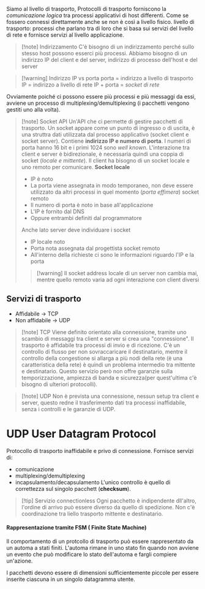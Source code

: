 Siamo al livello di trasporto, 
Protocolli di trasporto forniscono la *comunicazione logica* tra processi applicativi di host differenti. Come se fossero connessi direttamente anche se non è così a livello fisico.
livello di trasporto: processi che parlano tra di loro che si basa sui servizi del livello di rete e fornisce servizi al livello applicazione.

>[!note] Indirizzamento
>C'è bisogno di un indirizzamento perché sullo stesso host possono esserci più processi. 
>Abbiamo bisogno di un indirizzo IP del client e del server, indirizzo di processo dell'host e del server

>[!warning] Indirizzo IP vs porta
>porta = indirizzo a livello di trasporto
>IP = indirizzo a livello di rete
>IP + porta = *socket di rete*

Ovviamente poiché ci possono essere più processi e più messaggi da essi, avviene un processo di multiplexing/demultiplexing (i pacchetti vengono gestiti uno alla volta).
>[!note] Socket API
>Un'API che ci permette di gestire pacchetti di trasporto.
>Un socket appare come un punto di ingresso o di uscita, è una struttra dati utilizzata dal processo applicativo (socket client e socket server). Contiene **indirizzo IP e numero di porta**. I numeri di porta hanno 16 bit e i primi 1024 sono *well known*.
>L'interazione tra client e server è bidirezionale, è necessaria quindi una coppia di socket (*locale e mittente*). 
>Il client ha bisogno di un socket locale e uno remoto per comunicare.
>**Socket locale**
>- IP è noto
>- La porta viene assegnata in modo temporaneo, non deve essere utilizzato da altri processi in quel momento (*porta effimera*)
>socket remoto
>- Il numero di porta è noto in base all'applicazione
>- L'IP è fornito dal DNS
>- Oppure entrambi definiti dal programmatore
>
> Anche lato server deve individuare i socket
> - IP locale noto
> - Porta nota assegnata dal progettista
> socket remoto
> - All'interno della richieste ci sono le informazioni riguardo l'IP e la porta
>
>>[!warning] Il socket address locale di un server non cambia mai, mentre quello remoto varia ad ogni interazione con client diversi

## Servizi di trasporto
- Affidabile -> TCP
- Non affidabile -> UDP
>[!note] TCP
>Viene definito orientato alla connessione, tramite uno scambio di messaggi tra client e server si crea una "connessione".
>Il trasporto è affidabile tra processi di invio e di ricezione. C'è un controllo di flusso per non sovraccaricare il destinatario, mentre il controllo della congestione si allarga a più nodi della rete (è una caratteristica della rete) è quindi un problema intermedio tra mittente e destinatario.
>Questo servizio però non offre garanzie sulla temporizzazione, ampiezza di banda e sicurezza(per quest'ultima c'è bisogno di ulteriori protocolli).

>[!note] UDP
>Non è prevista una connessione, nessun setup tra client e server, questo redne il trasferimento dati tra processi inaffidabile, senza i controlli e le garanzie di UDP.

# UDP User Datagram Protocol
Protocollo di trasporto inaffidabile e privo di connessione. 
Fornisce servizi di:
- comunicazione
- multiplexing/demultiplexing
- incapsulamento/decapsulamento
L'unico controllo è quello di correttezza sul singolo pacchett (**checksum**).

>[!tip] Servizio connectionless
>Ogni pacchetto è indipendente dll'altro, l'ordine di arrivo può essere diverso da quello di spedizione. Non c'è coordinazione tra liello trasporto mittente e destinatario.

#### Rappresentazione tramite FSM ( Finite State Machine)
Il comportamento di un protcollo di trasporto può essere rappresentato da un automa a stati finiti. L'automa rimane in uno stato fin quando non avviene un evento che può modificare lo stato dell'automa e fargli compiere un'azione.

I pacchetti devono essere di dimensioni sufficientemente piccole per essere inserite ciascuna in un singolo datagramma utente.